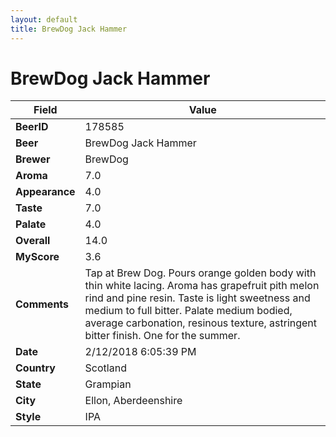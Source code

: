 ```yaml
---
layout: default
title: BrewDog Jack Hammer
---
```


# BrewDog Jack Hammer

| Field         | Value     |
|---------------|-----------|
| **BeerID** | 178585 |
| **Beer** | BrewDog Jack Hammer |
| **Brewer** | BrewDog |
| **Aroma** | 7.0 |
| **Appearance** | 4.0 |
| **Taste** | 7.0 |
| **Palate** | 4.0 |
| **Overall** | 14.0 |
| **MyScore** | 3.6 |
| **Comments** | Tap at Brew Dog. Pours orange golden body with thin white lacing. Aroma has grapefruit pith melon rind and pine resin. Taste is light sweetness and medium to full bitter. Palate medium bodied, average carbonation, resinous texture, astringent bitter finish. One for the summer. |
| **Date** | 2/12/2018 6:05:39 PM |
| **Country** | Scotland |
| **State** | Grampian |
| **City** | Ellon, Aberdeenshire |
| **Style** | IPA |
